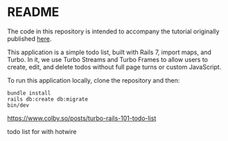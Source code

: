 # README

The code in this repository is intended to accompany the tutorial originally published [here](https://www.colby.so/posts/turbo-rails-101-todo-list).

This application is a simple todo list, built with Rails 7, import maps, and Turbo. In it, we use Turbo Streams and Turbo Frames to allow users to create, edit, and delete todos without full page turns or custom JavaScript.

To run this application locally, clone the repository and then:
```
bundle install
rails db:create db:migrate
bin/dev
```

https://www.colby.so/posts/turbo-rails-101-todo-list

todo list for with hotwire